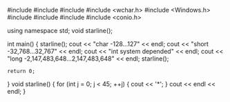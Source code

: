 #include <iostream>
#include <cstdlib>
#include <ctime>
#include <wchar.h>
#include <Windows.h>
#include <algorithm>
#include <vector>
#include <string>
#include <conio.h>


using namespace std;
void starline();


int main()
{
    starline();
    cout << "char    -128...127" << endl;
    cout << "short    -32,768...32,767" << endl;
    cout << "int    system depended" << endl;
    cout << "long   -2,147,483,648...2,147,483,648" << endl;
    starline();

    return 0;
}
void starline() {
    for (int j = 0; j < 45; ++j) {
        cout << '*';
    }
    cout << endl << endl;
}
